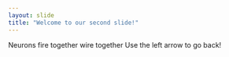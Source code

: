 ```yaml
---
layout: slide
title: "Welcome to our second slide!"
---
```

Neurons fire together wire together 
Use the left arrow to go back!
